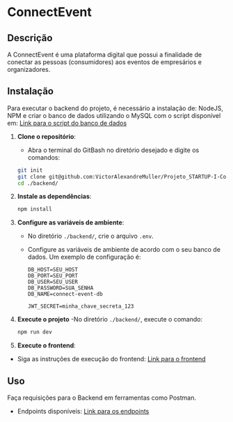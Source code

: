 # ConnectEvent

## Descrição
A ConnectEvent é uma plataforma digital que possui a finalidade de conectar as pessoas (consumidores) aos eventos de empresários e organizadores.

## Instalação
Para executar o backend do projeto, é necessário a instalação de: NodeJS, NPM e criar o banco de dados utilizando o MySQL com o script disponível em:
[Link para o script do banco de dados](https://github.com/VictorAlexandreMuller/Projeto_STARTUP-I-ConnectEvent-DOC-DB/tree/main/Banco%20de%20Dados)

1. **Clone o repositório**:
   - Abra o terminal do GitBash no diretório desejado e digite os comandos:
   ```bash
   git init
   git clone git@github.com:VictorAlexandreMuller/Projeto_STARTUP-I-ConnectEvent-BACKEND.git
   cd ./backend/

2. **Instale as dependências**:
   ```bash
   npm install
   
3. **Configure as variáveis de ambiente**:
   - No diretório `./backend/`, crie o arquivo `.env`.
   - Configure as variáveis de ambiente de acordo com o seu banco de dados. Um exemplo de configuração é:

     ```env
     DB_HOST=SEU_HOST
     DB_PORT=SEU_PORT
     DB_USER=SEU_USER
     DB_PASSWORD=SUA_SENHA
     DB_NAME=connect-event-db
     
     JWT_SECRET=minha_chave_secreta_123
     ```

4. **Execute o projeto**
  -No diretório `./backend/`, execute o comando:
   ```bash
   npm run dev

6. **Execute o frontend**:
  - Siga as instruções de execução do frontend:
    [Link para o frontend](https://github.com/VictorAlexandreMuller/Projeto_STARTUP-I-ConnectEvent-FRONTEND)

## Uso
Faça requisições para o Backend em ferramentas como Postman.
  - Endpoints disponíveis:
[Link para os endpoints]()

  
  
